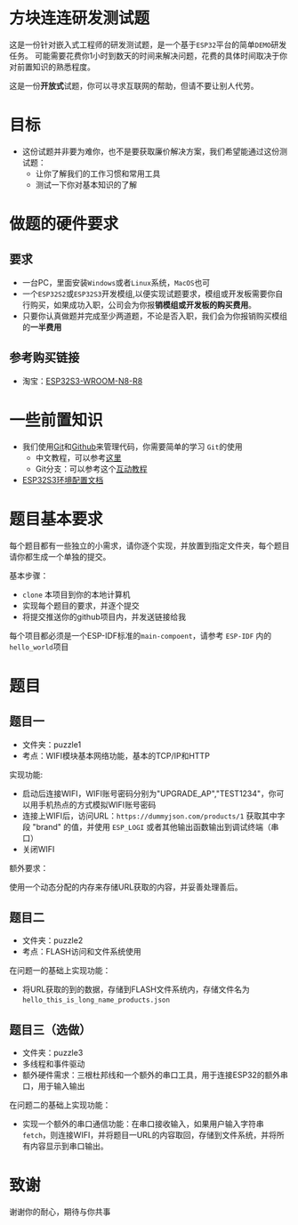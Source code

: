 # 方块连连研发测试题
这是一份针对嵌入式工程师的研发测试题，是一个基于`ESP32`平台的简单`DEMO`研发任务。
可能需要花费你1小时到数天的时间来解决问题，花费的具体时间取决于你对前置知识的熟悉程度。

这是一份**开放式**试题，你可以寻求互联网的帮助，但请不要让别人代劳。

# 目标
+ 这份试题并非要为难你，也不是要获取廉价解决方案，我们希望能通过这份测试题：
  + 让你了解我们的工作习惯和常用工具
  + 测试一下你对基本知识的了解

# 做题的硬件要求
## 要求
+ 一台PC，里面安装`Windows`或者`Linux`系统，`MacOS`也可
+ 一个`ESP32S2`或`ESP32S3`开发模组,以便实现试题要求，模组或开发板需要你自行购买，如果成功入职，公司会为你报**销模组或开发板的购买费用**。
+ 只要你认真做题并完成至少两道题，不论是否入职，我们会为你报销购买模组的**一半费用**

## 参考购买链接

+ 淘宝：[ESP32S3-WROOM-N8-R8](https://item.taobao.com/item.htm?spm=a21n57.1.0.0.792d7e4cr8fqAx&id=669443108979&ns=1&abbucket=2#detail)


# 一些前置知识
+ 我们使用[Git](https://git-scm.com/)和[Github](https://github.com)来管理代码，你需要简单的学习 `Git`的使用
  + 中文教程，可以参考[这里](https://www.liaoxuefeng.com/wiki/896043488029600)
  + Git分支：可以参考这个[互动教程](https://learngitbranching.js.org/)
+ [ESP32S3环境配置文档](https://docs.espressif.com/projects/esp-idf/zh_CN/v4.4/esp32s3/get-started/index.html)

# 题目基本要求
每个题目都有一些独立的小需求，请你逐个实现，并放置到指定文件夹，每个题目请你都生成一个单独的提交。

基本步骤：
+ `clone` 本项目到你的本地计算机
+ 实现每个题目的要求，并逐个提交
+ 将提交推送你的github项目内，并发送链接给我

每个项目都必须是一个ESP-IDF标准的`main-compoent`，请参考 `ESP-IDF` 内的 `hello_world`项目

# 题目
## 题目一
+ 文件夹：puzzle1
+ 考点：WIFI模块基本网络功能，基本的TCP/IP和HTTP

实现功能:

+ 启动后连接WIFI，WIFI账号密码分别为"UPGRADE_AP","TEST1234"，你可以用手机热点的方式模拟WIFI账号密码
+ 连接上WIFI后，访问URL：`https://dummyjson.com/products/1` 获取其中字段 "brand" 的值，并使用 `ESP_LOGI` 或者其他输出函数输出到调试终端（串口）
+ 关闭WIFI

额外要求：

使用一个动态分配的内存来存储URL获取的内容，并妥善处理善后。

## 题目二
+ 文件夹：puzzle2
+ 考点：FLASH访问和文件系统使用

在问题一的基础上实现功能：

+ 将URL获取的到的数据，存储到FLASH文件系统内，存储文件名为`hello_this_is_long_name_products.json`


## 题目三（选做）
+ 文件夹：puzzle3
+ 多线程和事件驱动
+ 额外硬件需求：三根杜邦线和一个额外的串口工具，用于连接ESP32的额外串口，用于输入输出

在问题二的基础上实现功能：

+ 实现一个额外的串口通信功能：在串口接收输入，如果用户输入字符串`fetch`，则连接WIFI，并将题目一URL的内容取回，存储到文件系统，并将所有内容显示到串口输出。

# 致谢

谢谢你的耐心，期待与你共事




